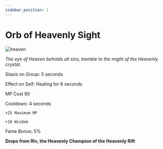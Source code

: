 ```yaml
---
sidebar_position: 1
---
```


# Orb of Heavenly Sight

![heaven](http://i.imgur.com/iys4Uco.png)

<i>The eye of Heaven beholds all sins, tremble to the might of the Heavenly crystal.</i>

Stasis on Group: 5 seconds

Effect on Self: Healing for 6 seconds

MP Cost 90

Cooldown: 4 seconds

    +25 Maximum MP
    
    +10 Wisdom

Fame Bonus: 5%

**Drops from Riv, the Heavenly Champion of the Heavenly Rift**
